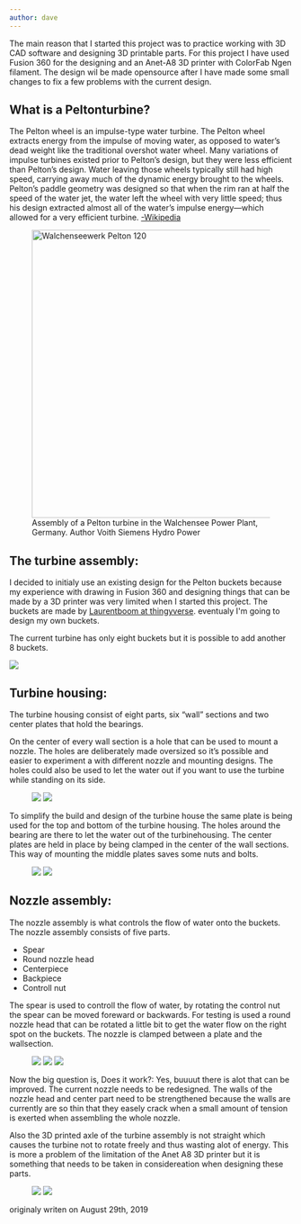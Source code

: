 ```yaml
---
author: dave
---
```


<p>The main reason that I started this project was to practice working with 3D CAD software and designing 3D printable parts. For this project I have used Fusion 360 for the designing and an Anet-A8 3D printer with ColorFab Ngen filament. The design wil be made opensource after I have made some small changes to fix a few problems with the current design.</p>

<h2>What is a Peltonturbine?</h2>

<p>The Pelton wheel is an impulse-type water turbine. The Pelton wheel extracts energy from the impulse of moving water, as opposed to water’s dead weight like the traditional overshot water wheel. Many variations of impulse turbines existed prior to Pelton’s design, but they were less efficient than Pelton’s design. Water leaving those wheels typically still had high speed, carrying away much of the dynamic energy brought to the wheels. Pelton’s paddle geometry was designed so that when the rim ran at half the speed of the water jet, the water left the wheel with very little speed; thus his design extracted almost all of the water’s impulse energy—which allowed for a very efficient turbine.  <a href="https://en.wikipedia.org/wiki/Pelton_wheel">-Wikipedia</a></p>

<figure>
    <a href="https://commons.wikimedia.org/wiki/File:Walchenseewerk_Pelton_120.jpg"><img width="512" alt="Walchenseewerk Pelton 120" src="https://upload.wikimedia.org/wikipedia/commons/thumb/8/8a/Walchenseewerk_Pelton_120.jpg/512px-Walchenseewerk_Pelton_120.jpg"></a>
    <figcaption>Assembly of a Pelton turbine in the Walchensee Power Plant, Germany. Author Voith Siemens Hydro Power</figcaption>
</figure>

<h2>The turbine assembly:</h2>

<p>I decided to initialy use an existing design for the Pelton buckets because my experience with drawing in Fusion 360 and designing things that can be made by a 3D printer was very limited when I started this project. The buckets are made by <a href="https://www.thingiverse.com/thing:41221">Laurentboom at thingyverse</a>. eventualy I'm going to design my own buckets.</p>

<p>The current turbine has only eight buckets but it is possible to add another 8 buckets.</p>
<img src="/assets/images/3D_printable_pelton_turbine/assembled_pelton_turbine.jpg">
<h2>Turbine housing:</h2>

<p>The turbine housing consist of eight parts, six “wall” sections and two center plates that hold the bearings.</p>

<p>On the center of every wall section is a hole that can be used to mount a nozzle.
The holes are deliberately made oversized so it’s possible and easier to experiment a with different nozzle and mounting designs.
The holes could also be used to let the water out if you want to use the turbine while standing on its side.</p>

<figure class="half">
    <img src="/assets/images/3D_printable_pelton_turbine/case_segment_1.jpg">
    <img src="/assets/images/3D_printable_pelton_turbine/case_segment_2.jpg">
</figure>

<p>To simplify the build and design of the turbine house the same plate is being used for the top and bottom of the turbine housing.
The holes around the bearing are there to let the water out of the turbinehousing.
The center plates are held in place by being clamped in the center of the wall sections.
This way of mounting the middle plates saves some nuts and bolts.
</p>

<figure class="half">
    <img src="/assets/images/3D_printable_pelton_turbine/bottom_case_plate.jpg">
    <img src="/assets/images/3D_printable_pelton_turbine/bottom_case_plate_2.jpg">
</figure>

<h2>Nozzle assembly:</h2>
<p>The nozzle assembly is what controls the flow of water onto the buckets.
The nozzle assembly consists of five parts.</p>
<ul>
    <li>Spear</li>
    <li>Round nozzle head</li>
    <li>Centerpiece</li>
    <li>Backpiece</li>
    <li>Controll nut</li>
</ul>
<p>The spear is used to controll the flow of water, by rotating the control nut the spear can be moved foreward or backwards.
For testing is used a round nozzle head that can be rotated a little bit to get the water flow on the right spot on the buckets.
The nozzle is clamped between a plate and the wallsection.</p>
<figure class="third">
    <img src="/assets/images/3D_printable_pelton_turbine/nozzle_assembly.jpg">
    <img src="/assets/images/3D_printable_pelton_turbine/nozzle_assembly_2.jpg">
    <img src="/assets/images/3D_printable_pelton_turbine/nozzle_assembly_3.jpg">
</figure>

<p>Now the big question is, Does it work?: Yes, buuuut there is alot that can be improved. The current nozzle needs to be redesigned. The walls of the nozzle head and center part need to be strengthened because the walls are currently are so thin that they easely crack when a small amount of tension is exerted when assembling the whole nozzle.</p>

 <p>Also the 3D printed axle of the turbine assembly is not straight which causes the turbine not to rotate freely and thus wasting alot of energy. This is more a problem of the limitation of the Anet A8 3D printer but it is something that needs to be taken in considereation when designing these parts.</p>

<figure class="half">
    <img src="/assets/images/3D_printable_pelton_turbine/assembled_case.jpg">
    <img src="/assets/images/3D_printable_pelton_turbine/assembled_case_2.jpg">
</figure>

<p>originaly writen on August 29th, 2019</p>